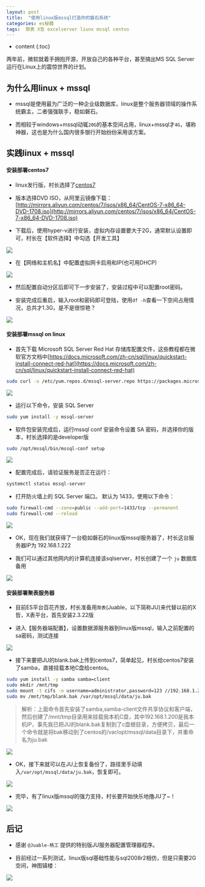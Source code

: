 ```yaml
---
layout: post
title:  "使用linux版mssql打造你的磐石系统"
categories: es秘籍
tags:  聚表 X哲 excelserver liunx mssql centos
---
```


* content
{:toc}

两年前，微软就着手拥抱开源，开放自己的各种平台，甚至搞出MS SQL Server运行在Linux上的震惊世界的计划。

## 为什么用linux + mssql
* mssql是使用最为广泛的一种企业级数据库，linux是整个服务器领域的操作系统霸主，二者强强联手，稳如磐石。

* 而相较于windows+mssql动辄`20G`的基本空间占用，linux+mssql才`4G`，堪称神器，这也是为什么国内很多银行开始纷纷采用该方案。

## 实践linux + mssql

#### 安装部署centos7
* linux发行版，村长选择了[centos7](https://www.centos.org/download/)

* 版本选择DVD ISO，从阿里云镜像下载：[http://mirrors.aliyun.com/centos/7/isos/x86_64/CentOS-7-x86_64-DVD-1708.iso](http://mirrors.aliyun.com/centos/7/isos/x86_64/CentOS-7-x86_64-DVD-1708.iso)

* 下载后，使用hyper-v进行安装，虚拟内存设置要大于2G，通常默认设置即可，村长在【软件选择】中勾选【开发工具】

![](/img/ess14-1.jpg)

* 在【网络和主机名】中配置虚拟网卡启用和IP(也可用DHCP)

![](/img/ess14-2.jpg)

* 然后配置自动分区后即可下一步安装了，安装过程中可以配置root密码。

* 安装完成后重启，输入root和密码即可登陆，使用`df -h`查看一下空间占用情况，总共才1.3G，是不是很惊艳？

![](/img/ess14-3.jpg)

#### 安装部署mssql on linux
* 首先下载 Microsoft SQL Server Red Hat 存储库配置文件，这些教程都在微软官方文档中[https://docs.microsoft.com/zh-cn/sql/linux/quickstart-install-connect-red-hat](https://docs.microsoft.com/zh-cn/sql/linux/quickstart-install-connect-red-hat)

```bash
sudo curl -o /etc/yum.repos.d/mssql-server.repo https://packages.microsoft.com/config/rhel/7/mssql-server-2017.repo
```

![](/img/ess14-4.jpg)

* 运行以下命令，安装 SQL Server

```bash
sudo yum install -y mssql-server
```

* 软件包安装完成后，运行mssql conf 安装命令设置 SA 密码，并选择你的版本，村长选择的是developer版

```bash
sudo /opt/mssql/bin/mssql-conf setup
```

![](/img/ess14-5.jpg)

* 配置完成后，请验证服务是否正在运行：

```bash
systemctl status mssql-server
```

* 打开防火墙上的 SQL Server 端口。 默认为 1433，使用以下命令：

```bash
sudo firewall-cmd --zone=public --add-port=1433/tcp --permanent
sudo firewall-cmd --reload
```

![](/img/ess14-6.jpg)

* OK，现在我们就获得了一台稳如磐石的linux版mssql服务器了，村长这台服务器IP为 192.168.1.222

* 我们可以通过其他网内的计算机连接该sqlserver，村长创建了一个 `ju` 数据库备用

![](/img/ess14-8.jpg)

#### 安装部署聚表服务器
* 目前ES平台百花齐放，村长准备用`聚表`(Juable，以下简称JU)来代替以前的X哲，X表平台，首先安装2.3.22版

* 进入【服务器端配置】，设置数据源服务器到linux版mssql，输入之前配置的sa密码，测试连接

![](/img/ess14-7.jpg)

* 接下来要把JU的blank.bak上传到centos7，简单起见，村长给centos7安装了samba，直接挂载本地C盘给centos。

```bash
sudo yum install -y samba samba=client
sudo mkdir /mnt/tmp
sudo mount -t cifs -o username=administrator,password=123 //192.168.1.200/c$ /mnt/tmp
sudo mv /mnt/tmp/blank.bak /var/opt/mssql/data/ju.bak
```

> 解析：上面命令首先安装了samba,samba-client文件共享协议和客户端，然后创建了/mnt/tmp目录用来挂载我本机C盘，其中192.168.1.200是我本机IP，事先我已把JU的blank.bak复制到了c盘根目录，方便拷贝，最后一个命令就是将bak移动到了centos的/var/opt/mssql/data目录下，并重命名为ju.bak

![](/img/ess14-9.jpg)

* OK，接下来就可以在JU上恢复备份了，路径里手动填入`/var/opt/mssql/data/ju.bak`，恢复即可。

![](/img/ess14-10.jpg)

* 完毕，有了linux版mssql的强力支持，村长要开始快乐地撸JU了~！

![](/img/ess14-11.jpg)

## 后记
* 感谢 `@Juable-杨工` 提供的特别版JU服务器配置管理器程序。

* 目前经过一系列测试，linux版sql基础性能与sql2008r2相仿，但是只需要2G空间，神图镇楼：

![](/img/ess14-12.jpg)